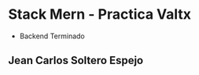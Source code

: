 <h1> Stack Mern - Practica Valtx  </h1>

<ul>
    <li>Backend Terminado</li>
</ul>



<h2> Jean Carlos Soltero Espejo </h2>
